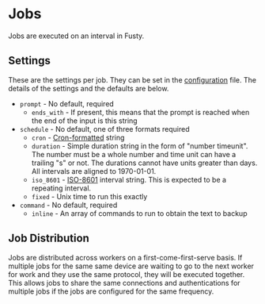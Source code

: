 # Jobs

Jobs are executed on an interval in Fusty.

## Settings

These are the settings per job. They can be set in the [configuration](configuration.md) file. The details of the
settings and the defaults are below.

* `prompt` - No default, required
  * `ends_with` - If present, this means that the prompt is reached when the end of the input is this string
* `schedule` - No default, one of three formats required
  * `cron` - [Cron-formatted](https://en.wikipedia.org/wiki/Cron#Format) string
  * `duration` - Simple duration string in the form of "number timeunit". The number must be a whole number and time
    unit can have a trailing "s" or not. The durations cannot have units greater than days. All intervals are aligned to
    1970-01-01.
  * `iso_8601` - [ISO-8601](https://en.wikipedia.org/wiki/ISO_8601#Time_intervals) interval string. This is expected to
    be a repeating interval.
  * `fixed` - Unix time to run this exactly
* `command` - No default, required
  * `inline` - An array of commands to run to obtain the text to backup

## Job Distribution

Jobs are distributed across workers on a first-come-first-serve basis. If multiple jobs for the same same device are
waiting to go to the next worker for work and they use the same protocol, they will be executed together. This allows
jobs to share the same connections and authentications for multiple jobs if the jobs are configured for the same
frequency.